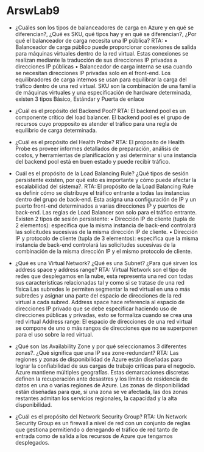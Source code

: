 # ArswLab9

- ¿Cuáles son los tipos de balanceadores de carga en Azure y en qué se diferencian?, ¿Qué es SKU, qué tipos hay y en qué se diferencian?, ¿Por qué el balanceador de carga necesita una IP pública?
RTA: 
•	Balanceador de carga público puede proporcionar conexiones de salida para máquinas virtuales dentro de la red virtual. Estas conexiones se realizan mediante la traducción de sus direcciones IP privadas a direcciones IP públicas
•	Balanceador de carga interna se usa cuando se necesitan direcciones IP privadas solo en el front-end. Los equilibradores de carga internos se usan para equilibrar la carga del tráfico dentro de una red virtual. 
SKU son la combinación de una familia de máquinas virtuales y una especificación de hardware determinada, existen 3 tipos Básico, Estándar y Puerta de enlace

- ¿Cuál es el propósito del Backend Pool?
RTA: El backend pool es un componente crítico del load balancer. El backend pool es el grupo de recursos cuyo propposito es atender el tráfico para una regla de equilibrio de carga determinada.

- ¿Cuál es el propósito del Health Probe?
RTA: El proposito de Health Probe es proveer informes detallados de preparación, análisis de costos, y herramientas de planificación y asi determinar si una instancia del backend pool está en buen estado y puede recibir tráfico.

- Cuál es el propósito de la Load Balancing Rule? ¿Qué tipos de sesión persistente existen, por qué esto es importante y cómo puede afectar la escalabilidad del sistema?.
RTA: El propósito de la Load Balancing Rule es definir cómo se distribuye el tráfico entrante a todas las instancias dentro del grupo de back-end. Esta asigna una configuración de IP y un puerto front-end determinados a varias direcciones IP y puertos de back-end. Las reglas de Load Balancer son solo para el tráfico entrante.
Existen 2 tipos de sesión persistente:
•	Dirección IP de cliente (tupla de 2 elementos): especifica que la misma instancia de back-end controlará las solicitudes sucesivas de la misma dirección IP de cliente.
•	Dirección IP y protocolo de cliente (tupla de 3 elementos): especifica que la misma instancia de back-end controlará las solicitudes sucesivas de la combinación de la misma dirección IP y el mismo protocolo de cliente.


- ¿Qué es una Virtual Network? ¿Qué es una Subnet? ¿Para qué sirven los address space y address range?
RTA: Virtual Network son el tipo de redes que desplegamos en la nube, esta representa una red con todas sus características relacionadas tal y como si se tratase de una red física
Las subredes le permiten segmentar la red virtual en una o más subredes y asignar una parte del espacio de direcciones de la red virtual a cada subred.
Address space hace referencia al espacio de direcciones IP privado que se debe especificar haciendo uso de direcciones públicas y privadas, esto se formaliza cuando se crea una red virtual
Address range: El espacio de direcciones de una red virtual se compone de uno o más rangos de direcciones que no se superponen para el uso sobre la red virtual.


- ¿Qué son las Availability Zone y por qué seleccionamos 3 diferentes zonas?. ¿Qué significa que una IP sea zone-redundant?
RTA: Las regiones y zonas de disponibilidad de Azure están diseñadas para lograr la confiabilidad de sus cargas de trabajo críticas para el negocio. Azure mantiene múltiples geografías. Estas demarcaciones discretas definen la recuperación ante desastres y los límites de residencia de datos en una o varias regiones de Azure.  Las zonas de disponibilidad están diseñadas para que, si una zona se ve afectada, las dos zonas restantes admitan los servicios regionales, la capacidad y la alta disponibilidad.

- ¿Cuál es el propósito del Network Security Group?
RTA: Un Network Security Group es un firewall a nivel de red con un conjunto de reglas que gestiona permitiendo o denegando el tráfico de red tanto de entrada como de salida a los recursos de Azure que tengamos desplegados.
